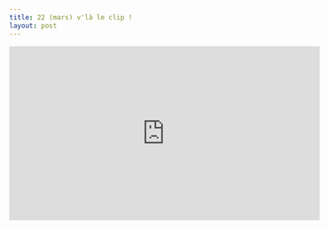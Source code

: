 ```yaml
---
title: 22 (mars) v'là le clip !
layout: post
---
```

<iframe src="https://www.facebook.com/plugins/video.php?href=https%3A%2F%2Fwww.facebook.com%2F318034885406%2Fvideos%2F298548677489242%2F&show_text=0&width=560" width="560" height="315" style="border:none;overflow:hidden" scrolling="no" frameborder="0" allowTransparency="true" allowFullScreen="true"></iframe>
